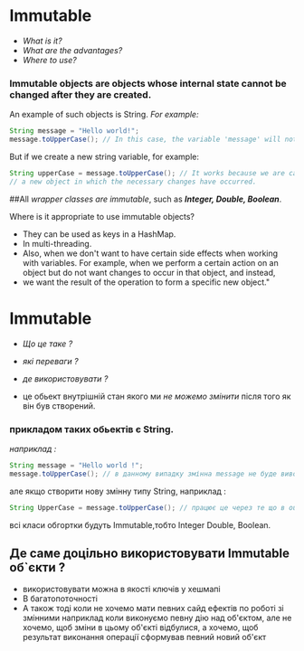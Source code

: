 # Immutable

* *What is it?*
* *What are the advantages?*
* *Where to use?*

### Immutable objects are objects whose internal state cannot be changed after they are created.
An example of such objects is String.
*For example:*
 ```java
String message = "Hello world!";
message.toUpperCase(); // In this case, the variable 'message' will not be displayed in uppercase.
  ```
But if we create a new string variable, for example:
```java
String upperCase = message.toUpperCase(); // It works because we are calling the modified object in the output and returning
// a new object in which the necessary changes have occurred.
```

##All *wrapper classes are immutable*, such as ***Integer, Double, Boolean***.

Where is it appropriate to use immutable objects?
* They can be used as keys in a HashMap.
* In multi-threading.
* Also, when we don't want to have certain side effects when working with variables.
For example, when we perform a certain action on an object but do not want changes to occur in that object, and instead, 
* we want the result of the operation to form a specific new object." 


# Immutable

 * *Що це таке ?*
 * *які переваги ?* 
 * *де використовувати ?* 

* це обьект внутрішній стан якого ми *не можемо змінити* після того як він був створений.
### прикладом таких обьектів є String.
*наприклад :* 
```java
String message = "Hello world !";
message.toUpperCase(); // в данному випадку змінна message не буде виводитись з UpperCase
```
але якщо створити нову змінну типу String, наприклад : 
```java
String UpperCase = message.toUpperCase(); // працює це через те що в output ми викликаємо не змінений об'єкт, а повертаємо новий об'єкт в якому відбулися потрібні зміни
```

всі класи обгортки будуть Immutable,тобто Integer Double, Boolean.
## Де саме доцільно використовувати Immutable об`єкти ?
* використовувати можна в якості ключів у хешмапі
* В багатопоточності 
* А також тоді коли не хочемо мати певних сайд ефектів по роботі зі змінними 
наприклад коли виконуємо певну дію над об'єктом, але не хочемо, щоб зміни в цьому об'єкті відбулися, а хочемо, щоб результат виконання операції сформував певний новий об'єкт 
